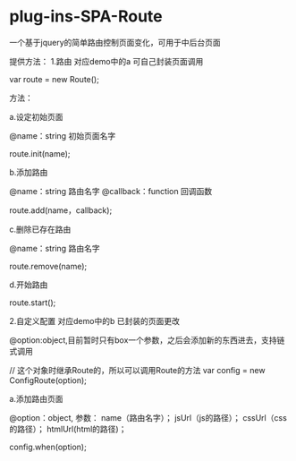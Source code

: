 # plug-ins-SPA-Route
一个基于jquery的简单路由控制页面变化，可用于中后台页面


提供方法：
1.路由 对应demo中的a 可自己封装页面调用

var route = new Route();

方法：

a.设定初始页面

@name：string 初始页面名字

route.init(name);

b.添加路由

@name：string 路由名字
@callback：function 回调函数

route.add(name，callback);

c.删除已存在路由

@name：string 路由名字

route.remove(name);

d.开始路由

route.start();

2.自定义配置 对应demo中的b 已封装的页面更改

@option:object,目前暂时只有box一个参数，之后会添加新的东西进去，支持链式调用

// 这个对象时继承Route的，所以可以调用Route的方法
var config = new ConfigRoute(option);

a.添加路由页面

@option：object,
参数：
name（路由名字）；
jsUrl（js的路径）；
cssUrl（css的路径）；
htmlUrl(html的路径)；

config.when(option);